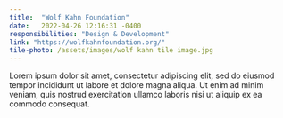 ```yaml
---
title:  "Wolf Kahn Foundation"
date:   2022-04-26 12:16:31 -0400
responsibilities: "Design & Development"
link: "https://wolfkahnfoundation.org/"
tile-photo: /assets/images/wolf kahn tile image.jpg
---
```

Lorem ipsum dolor sit amet, consectetur adipiscing elit, sed do eiusmod tempor incididunt ut labore et dolore magna aliqua. Ut enim ad minim veniam, quis nostrud exercitation ullamco laboris nisi ut aliquip ex ea commodo consequat.